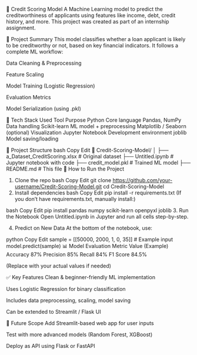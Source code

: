 🏦 Credit Scoring Model
A Machine Learning model to predict the creditworthiness of applicants using features like income, debt, credit history, and more. This project was created as part of an internship assignment.

📌 Project Summary
This model classifies whether a loan applicant is likely to be creditworthy or not, based on key financial indicators.
It follows a complete ML workflow:

Data Cleaning & Preprocessing

Feature Scaling

Model Training (Logistic Regression)

Evaluation Metrics

Model Serialization (using .pkl)

🧠 Tech Stack Used
Tool	Purpose
Python	Core language
Pandas, NumPy	Data handling
Scikit-learn	ML model + preprocessing
Matplotlib / Seaborn (optional)	Visualization
Jupyter Notebook	Development environment
joblib	Model saving/loading

📂 Project Structure
bash
Copy
Edit
📁 Credit-Scoring-Model/
│
├── a_Dataset_CreditScoring.xlsx     # Original dataset
├── Untitled.ipynb                   # Jupyter notebook with code
├── credit_model.pkl                 # Trained ML model
├── README.md                        # This file
🚀 How to Run the Project
1. Clone the repo
bash
Copy
Edit
git clone https://github.com/your-username/Credit-Scoring-Model.git
cd Credit-Scoring-Model
2. Install dependencies
bash
Copy
Edit
pip install -r requirements.txt
(If you don’t have requirements.txt, manually install:)

bash
Copy
Edit
pip install pandas numpy scikit-learn openpyxl joblib
3. Run the Notebook
Open Untitled.ipynb in Jupyter and run all cells step-by-step.

4. Predict on New Data
At the bottom of the notebook, use:

python
Copy
Edit
sample = [[50000, 2000, 1, 0, 35]]  # Example input
model.predict(sample)
📊 Model Evaluation
Metric	Value (Example)
Accuracy	87%
Precision	85%
Recall	84%
F1 Score	84.5%

(Replace with your actual values if needed)

✅ Key Features
Clean & beginner-friendly ML implementation

Uses Logistic Regression for binary classification

Includes data preprocessing, scaling, model saving

Can be extended to Streamlit / Flask UI

🔮 Future Scope
Add Streamlit-based web app for user inputs

Test with more advanced models (Random Forest, XGBoost)

Deploy as API using Flask or FastAPI


